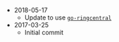 - 2018-05-17
  - Update to use [`go-ringcentral`](https://github.com/grokify/go-ringcentral)
- 2017-03-25
  - Initial commit
